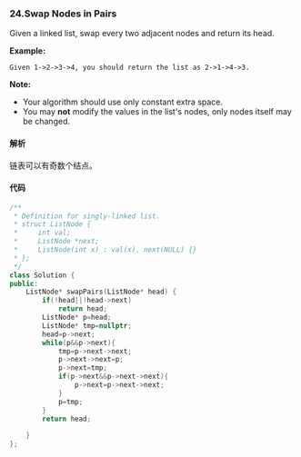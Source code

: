 ### 24.Swap Nodes in Pairs

Given a linked list, swap every two adjacent nodes and return its head.

**Example:**

```
Given 1->2->3->4, you should return the list as 2->1->4->3.

```

**Note:**

- Your algorithm should use only constant extra space.
- You may **not** modify the values in the list's nodes, only nodes itself may be changed.

#### 解析

链表可以有奇数个结点。

#### 代码

```cpp
/**
 * Definition for singly-linked list.
 * struct ListNode {
 *     int val;
 *     ListNode *next;
 *     ListNode(int x) : val(x), next(NULL) {}
 * };
 */
class Solution {
public:
    ListNode* swapPairs(ListNode* head) {
        if(!head||!head->next)
            return head;
        ListNode* p=head;
        ListNode* tmp=nullptr;
        head=p->next;
        while(p&&p->next){
            tmp=p->next->next;
            p->next->next=p;
            p->next=tmp;
            if(p->next&&p->next->next){
                p->next=p->next->next;
            }
            p=tmp;
        }
        return head;
        
    }
};
```

